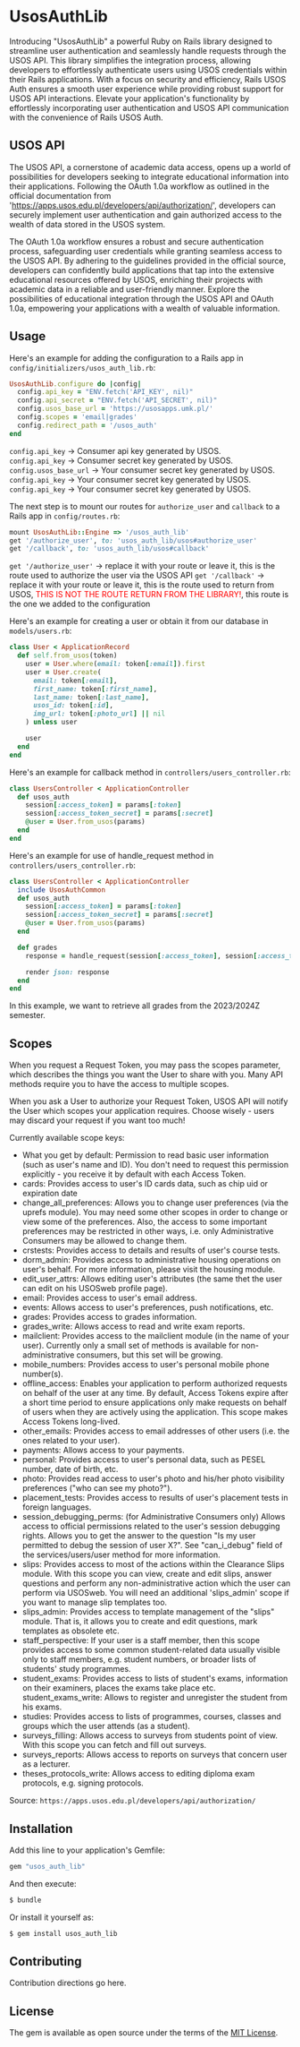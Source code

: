 # UsosAuthLib
Introducing "UsosAuthLib" a powerful Ruby on Rails library designed to streamline user authentication and seamlessly handle requests through the USOS API. This library simplifies the integration process, allowing developers to effortlessly authenticate users using USOS credentials within their Rails applications. With a focus on security and efficiency, Rails USOS Auth ensures a smooth user experience while providing robust support for USOS API interactions. Elevate your application's functionality by effortlessly incorporating user authentication and USOS API communication with the convenience of Rails USOS Auth.

## USOS API
The USOS API, a cornerstone of academic data access, opens up a world of possibilities for developers seeking to integrate educational information into their applications. Following the OAuth 1.0a workflow as outlined in the official documentation from 'https://apps.usos.edu.pl/developers/api/authorization/', developers can securely implement user authentication and gain authorized access to the wealth of data stored in the USOS system.

The OAuth 1.0a workflow ensures a robust and secure authentication process, safeguarding user credentials while granting seamless access to the USOS API. By adhering to the guidelines provided in the official source, developers can confidently build applications that tap into the extensive educational resources offered by USOS, enriching their projects with academic data in a reliable and user-friendly manner. Explore the possibilities of educational integration through the USOS API and OAuth 1.0a, empowering your applications with a wealth of valuable information.

## Usage
Here's an example for adding the configuration to a Rails app in `config/initializers/usos_auth_lib.rb`:
```ruby
UsosAuthLib.configure do |config|
  config.api_key = "ENV.fetch('API_KEY', nil)"
  config.api_secret = "ENV.fetch('API_SECRET', nil)"
  config.usos_base_url = 'https://usosapps.umk.pl/'
  config.scopes = 'email|grades'
  config.redirect_path = '/usos_auth'
end
```

`config.api_key` -> Consumer api key generated by USOS. <br>
`config.api_key` -> Consumer secret key generated by USOS. <br>
`config.usos_base_url` -> Your consumer secret key generated by USOS. <br>
`config.api_key` -> Your consumer secret key generated by USOS. <br>
`config.api_key` -> Your consumer secret key generated by USOS. <br>

The next step is to mount our routes for `authorize_user` and `callback` to a Rails app in `config/routes.rb`:
```ruby
mount UsosAuthLib::Engine => '/usos_auth_lib'
get '/authorize_user', to: 'usos_auth_lib/usos#authorize_user'
get '/callback', to: 'usos_auth_lib/usos#callback'
```

`get '/authorize_user'` -> replace it with your route or leave it, this is the route used to authorize the user via the USOS API
`get '/callback'` -> replace it with your route or leave it, this is the route used to return from USOS, <span style="color: red;">THIS IS NOT THE ROUTE RETURN FROM THE LIBRARY!</span>, this route is the one we added to the configuration

Here's an example for creating a user or obtain it from our database in `models/users.rb`:

```ruby
class User < ApplicationRecord
  def self.from_usos(token)
    user = User.where(email: token[:email]).first
    user = User.create(
      email: token[:email],
      first_name: token[:first_name],
      last_name: token[:last_name],
      usos_id: token[:id],
      img_url: token[:photo_url] || nil
    ) unless user

    user
  end
end
```

Here's an example for callback method in `controllers/users_controller.rb`:
```ruby
class UsersController < ApplicationController
  def usos_auth
    session[:access_token] = params[:token]
    session[:access_token_secret] = params[:secret]
    @user = User.from_usos(params)
  end
end
```

Here's an example for use of handle_request method in `controllers/users_controller.rb`:
```ruby
class UsersController < ApplicationController
  include UsosAuthCommon
  def usos_auth
    session[:access_token] = params[:token]
    session[:access_token_secret] = params[:secret]
    @user = User.from_usos(params)
  end

  def grades
    response = handle_request(session[:access_token], session[:access_token_secret], '/services/grades/terms2?term_ids=2023/24Z')

    render json: response
  end
end
```
In this example, we want to retrieve all grades from the 2023/2024Z semester.

## Scopes
When you request a Request Token, you may pass the scopes parameter, which describes the things you want the User to share with you. Many API methods require you to have the access to multiple scopes.

When you ask a User to authorize your Request Token, USOS API will notify the User which scopes your application requires. Choose wisely - users may discard your request if you want too much!

Currently available scope keys:

- What you get by default: Permission to read basic user information (such as user's name and ID). You don't need to request this permission explicitly - you receive it by default with each Access Token.
- cards: Provides access to user's ID cards data, such as chip uid or expiration date
- change_all_preferences: Allows you to change user preferences (via the uprefs module). You may need some other scopes in order to change or view some of the preferences. Also, the access to some important preferences may be restricted in other ways, i.e. only Administrative Consumers may be allowed to change them.
- crstests: Provides access to details and results of user's course tests.
- dorm_admin: Provides access to administrative housing operations on user's behalf. For more information, please visit the housing module.
- edit_user_attrs: Allows editing user's attributes (the same thet the user can edit on his USOSweb profile page).
- email: Provides access to user's email address.
- events: Allows access to user's preferences, push notifications, etc.
- grades: Provides access to grades information.
- grades_write: Allows access to read and write exam reports.
- mailclient: Provides access to the mailclient module (in the name of your user). Currently only a small set of methods is available for non-administrative consumers, but this set will be growing.
- mobile_numbers: Provides access to user's personal mobile phone number(s).
- offline_access: Enables your application to perform authorized requests on behalf of the user at any time. By default, Access Tokens expire after a short time period to ensure applications only make requests on behalf of users when they are actively using the application. This scope makes Access Tokens long-lived.
- other_emails: Provides access to email addresses of other users (i.e. the ones related to your user).
- payments: Allows access to your payments.
- personal: Provides access to user's personal data, such as PESEL number, date of birth, etc.
- photo: Provides read access to user's photo and his/her photo visibility preferences ("who can see my photo?").
- placement_tests: Provides access to results of user's placement tests in foreign languages.
- session_debugging_perms: (for Administrative Consumers only) Allows access to official permissions related to the user's session debugging rights. Allows you to get the answer to the question "Is my user permitted to debug the session of user X?". See "can_i_debug" field of the services/users/user method for more information.
- slips: Provides access to most of the actions within the Clearance Slips module. With this scope you can view, create and edit slips, answer questions and perform any non-administrative action which the user can perform via USOSweb. You will need an additional 'slips_admin' scope if you want to manage slip templates too.
- slips_admin: Provides access to template management of the "slips" module. That is, it allows you to create and edit questions, mark templates as obsolete etc.
- staff_perspective: If your user is a staff member, then this scope provides access to some common student-related data usually visible only to staff members, e.g. student numbers, or broader lists of students' study programmes.
- student_exams: Provides access to lists of student's exams, information on their examiners, places the exams take place etc.
student_exams_write: Allows to register and unregister the student from his exams.
- studies: Provides access to lists of programmes, courses, classes and groups which the user attends (as a student).
- surveys_filling: Allows access to surveys from students point of view. With this scope you can fetch and fill out surveys.
- surveys_reports: Allows access to reports on surveys that concern user as a lecturer.
- theses_protocols_write: Allows access to editing diploma exam protocols, e.g. signing protocols.

Source: `https://apps.usos.edu.pl/developers/api/authorization/`

## Installation
Add this line to your application's Gemfile:

```ruby
gem "usos_auth_lib"
```

And then execute:
```bash
$ bundle
```

Or install it yourself as:
```bash
$ gem install usos_auth_lib
```

## Contributing
Contribution directions go here.

## License
The gem is available as open source under the terms of the [MIT License](https://opensource.org/licenses/MIT).
